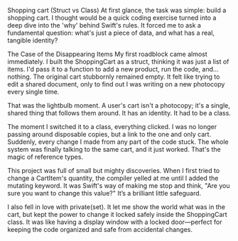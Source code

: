 Shopping cart (Struct vs Class)
At first glance, the task was simple: build a shopping cart. I thought would be a quick coding exercise turned into a deep dive into the 'why' behind Swift's rules. It forced me to ask a fundamental question: what's just a piece of data, and what has a real, tangible identity?

The Case of the Disappearing Items
My first roadblock came almost immediately. I built the ShoppingCart as a struct, thinking it was just a list of items. I'd pass it to a function to add a new product, run the code, and... nothing. The original cart stubbornly remained empty. It felt like trying to edit a shared document, only to find out I was writing on a new photocopy every single time.

That was the lightbulb moment. A user's cart isn't a photocopy; it's a single, shared thing that follows them around. It has an identity. It had to be a class.

The moment I switched it to a class, everything clicked. I was no longer passing around disposable copies, but a link to the one and only cart. Suddenly, every change I made from any part of the code stuck. The whole system was finally talking to the same cart, and it just worked. That's the magic of reference types.

This project was full of small but mighty discoveries. When I first tried to change a CartItem's quantity, the compiler yelled at me until I added the mutating keyword. It was Swift's way of making me stop and think, "Are you sure you want to change this value?" It’s a brilliant little safeguard.

I also fell in love with private(set). It let me show the world what was in the cart, but kept the power to change it locked safely inside the ShoppingCart class. It was like having a display window with a locked door—perfect for keeping the code organized and safe from accidental changes.
